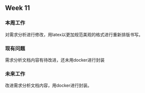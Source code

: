 ## Week 11

### 本周工作

对需求分析进行修改，用latex以更加规范美观的格式进行重新排版书写。

### 现有问题

需求分析文档内容有待改进，还未用docker进行封装

### 未来工作

改进需求分析文档内容，用docker进行封装。